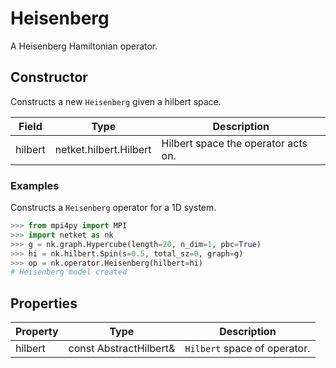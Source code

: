 # Heisenberg
A Heisenberg Hamiltonian operator.
## Constructor
Constructs a new ``Heisenberg`` given a hilbert space.

| Field |         Type         |            Description            |
|-------|----------------------|-----------------------------------|
|hilbert|netket.hilbert.Hilbert|Hilbert space the operator acts on.|
### Examples
Constructs a ``Heisenberg`` operator for a 1D system.

```python
>>> from mpi4py import MPI
>>> import netket as nk
>>> g = nk.graph.Hypercube(length=20, n_dim=1, pbc=True)
>>> hi = nk.hilbert.Spin(s=0.5, total_sz=0, graph=g)
>>> op = nk.operator.Heisenberg(hilbert=hi)
# Heisenberg model created
```


## Properties
|Property|         Type         |          Description          |
|--------|----------------------|-------------------------------|
|hilbert |const AbstractHilbert&| ``Hilbert`` space of operator.|

